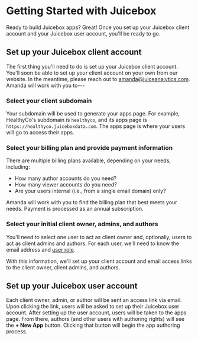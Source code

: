 # Getting Started with Juicebox

Ready to build Juicebox apps? Great! Once you set up your Juicebox client account and your Juicebox user account, you'll be ready to go. 

## Set up your Juicebox client account

The first thing you'll need to do is set up your Juicebox client account. You'll soon be able to set up your client account on your own from our website. In the meantime, please reach out to [amanda@juiceanalytics.com](mailto:amanda@juiceanalytics.com). Amanda will work with you to---

### Select your client subdomain

Your subdomain will be used to generate your apps page. For example, HealthyCo's subdomain is `healthyco`, and its apps page is `https://healthyco.juiceboxdata.com`. The apps page is where your users will go to access their apps. 

### Select your billing plan and provide payment information

There are multiple billing plans available, depending on your needs, including:

* How many author accounts do you need?
* How many viewer accounts do you need?
* Are your users internal \(i.e., from a single email domain\) only?

Amanda will work with you to find the billing plan that best meets your needs. Payment is processed as an annual subscription. 

### Select your initial client owner, admins, and authors

You'll need to select one user to act as client owner and, optionally, users to act as client admins and authors. For each user, we'll need to know the email address and [user role](../managing-apps/user-management-and-roles.md). 

With this information, we'll set up your client account and email access links to the client owner, client admins, and authors.

## Set up your Juicebox user account

Each client owner, admin, or author will be sent an access link via email. Upon clicking the link, users will be asked to set up their Juicebox user account. After setting up the user account, users will be taken to the apps page. From there, authors \(and other users with authoring rights\) will see the **+ New App** button. Clicking that button will begin the app authoring process. 

